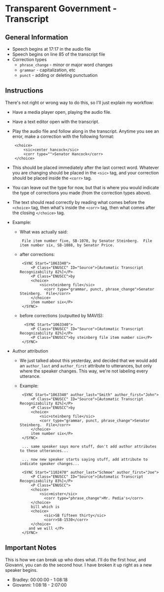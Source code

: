 Transparent Government - Transcript
================================

General Information
-------------------

 * Speech begins at 17:17 in the audio file
 * Speech begins on line 85 of the transcript file
 * Correction types
    * `phrase_change` - minor or major word changes
    * `grammar` - capitalization, etc
    * `punct` - adding or deleting punctuation

Instructions
------------
There's not right or wrong way to do this, so I'll just explain my workflow:

 * Have a media player open, playing the audio file.
 * Have a text editor open with the transcript.
 * Play the audio file and follow along in the transcript.  Anytime you see an error, make a correction with the following format:
 
        <choice>
            <sic>center hancock</sic>
            <corr type="">Senator Hancock</corr>
        </choice>

 * This should be placed immediately after the last correct word.  Whatever you are changing should be placed in the `<sic>` tag, and your correction should be placed inside the `<corr>` tag.
 * You can leave out the type for now, but that is where you would indicate the type of corrections you made (from the correction types above).
 * The text should read correctly by reading what comes before the `<choice>` tag, then what's inside the `<corr>` tag, then what comes after the closing `</choice>` tag.
 
 * Example:
     * What was actually said:
         
            File item number five, SB-1070, by Senator Steinberg.  File item number six, SB-1088, by Senator Price.     

     * after corrections:

            <SYNC Start="1063340">
                <P Class="ENUSCC" ID="Source">[Automatic Transcript Recognizability 82%]</P>
                <P Class="ENUSCC">by
                <choice>
                    <sic>steinberg file</sic>
	                  <corr type="grammar, punct, phrase_change">Senator Steinberg.  File</corr>
                </choice>
                item number six</P>
            </SYNC>
            
     * before corrections (outputted by MAVIS):
     
             <SYNC Start="1063340">
                <P Class="ENUSCC" ID="Source">[Automatic Transcript Recognizability 82%]</P>
                <P Class="ENUSCC">by steinberg file item number six</P>
            </SYNC>
            
 * Author attribution
     * We just talked about this yesterday, and decided that we would add an `author_last` and `author_first` attribute to utterances, but only where the speaker changes.  This way, we're not labeling every utterance.
     * Example:
     
            <SYNC Start="1063340" author_last="Smith" author_first="John">
                <P Class="ENUSCC" ID="Source">[Automatic Transcript Recognizability 82%]</P>
                <P Class="ENUSCC">by
                <choice>
                    <sic>steinberg file</sic>
                    <corr type="grammar, punct, phrase_change">Senator Steinberg.  File</corr>
                </choice>
                item number six</P>
            </SYNC>

            ... same speaker says more stuff, don't add author attributes to these utterances...
            
            ... now new speaker starts saying stuff, add attribute to indicate speaker changes...
            
            <SYNC Start="1102470" author_last="Schmoe" author_first="Joe">
                <P Class="ENUSCC" ID="Source">[Automatic Transcript Recognizability 83%]</P>
                <P Class="ENUSCC">
                <choice>
                    <sic>mister</sic>
	                  <corr type="phrase_change">Mr. Pedia's</corr>
                </choice>
                bill which is
                <choice>
	                  <sic>SB fifteen thirty</sic>
	                  <corr>SB-1530</corr>
                </choice>
               and we will </P>
            </SYNC>


Important Notes
---------------
This is how we can break up who does what.  I'll do the first hour, and Giovanni, you can do the second hour.  I have broken it up right as a new speaker begins.

 * Bradley: 00:00:00 - 1:08:18
 * Giovanni: 1:08:18 - 2:07:00  
